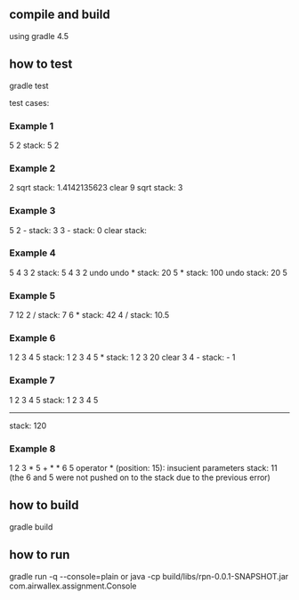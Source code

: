 ## compile and build 
using gradle 4.5

## how to test
gradle test

test cases:

### Example 1

5 2
stack: 5 2

### Example 2

2 sqrt
stack: 1.4142135623 
clear 9 sqrt
stack: 3

### Example 3

5 2 - 
stack: 3 
3 - 
stack: 0 
clear 
stack:

### Example 4

5 4 3 2
stack: 5 4 3 2 
undo undo * 
stack: 20
5 *
stack: 100 
undo
stack: 20 5

### Example 5

7 12 2 / 
stack: 7 6 
*
stack: 42 
4 /
stack: 10.5

### Example 6

1 2 3 4 5
stack: 1 2 3 4 5 
*
stack: 1 2 3 20 
clear 3 4 - 
stack: - 1

### Example 7

1 2 3 4 5
stack: 1 2 3 4 5 
* * * *
stack: 120

### Example 8
1 2 3 * 5 + * * 6 5
operator * (position: 15): insucient parameters stack: 11
(the 6 and 5 were not pushed on to the stack due to the previous error)

## how to build
gradle build


## how to run
gradle run -q --console=plain
or 
java -cp build/libs/rpn-0.0.1-SNAPSHOT.jar com.airwallex.assignment.Console
